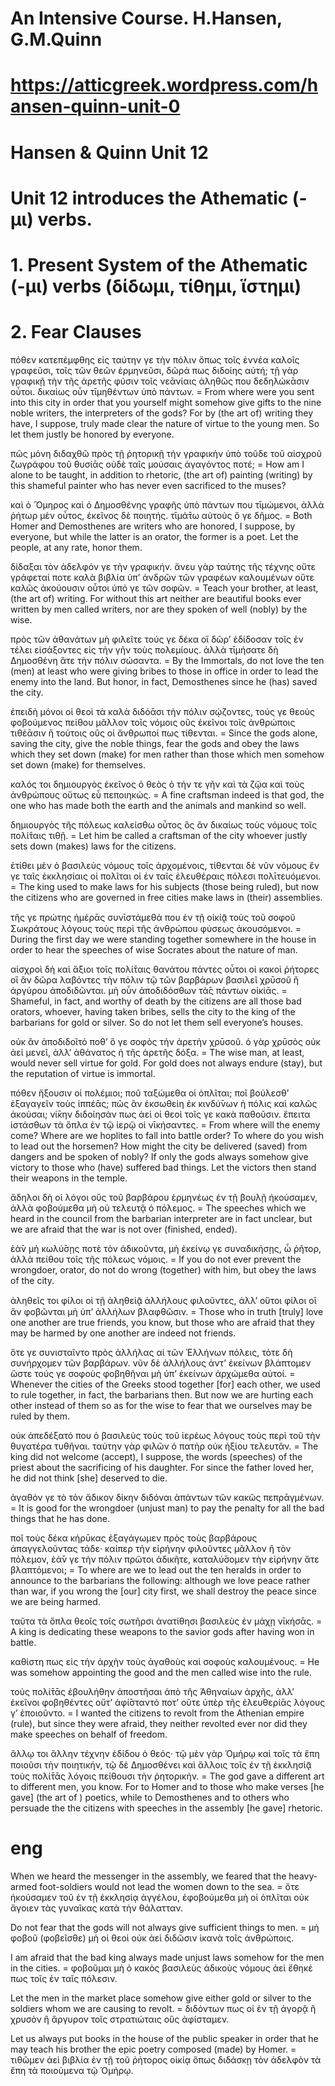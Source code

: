 # An Intensive Course. H.Hansen, G.M.Quinn
# https://atticgreek.wordpress.com/hansen-quinn-unit-0


# Hansen & Quinn Unit 12
# Unit 12 introduces the Athematic (-μι) verbs.
# 1.  Present System of the Athematic (-μι) verbs (δίδωμι, τίθημι, ἵστημι)
# 2.  Fear Clauses

πόθεν κατεπέμφθης εἰς ταύτην γε τὴν πόλιν ὅπως τοῖς ἐννέα καλοῖς γραφεῦσι, τοῖς τῶν θεῶν ἑρμηνεῦσι, δῶρά πως διδοίης αὐτή; τῇ γὰρ γραφικῇ τὴν τῆς ἀρετῆς φύσιν τοῖς νεᾱνίαις ἀληθῶς που δεδηλώκᾱσιν οὗτοι. δικαίως οὖν τῑμηθέντων ὑπὸ πάντων. = From where were you sent into this city in order that you yourself might somehow give gifts to the nine noble writers, the interpreters of the gods? For by (the art of) writing they have, I suppose, truly made clear the nature of virtue to the young men. So let them justly be honored by everyone.

πῶς μόνη διδαχθῶ πρὸς τῇ ῥητορικῇ τὴν γραφικὴν ὑπὸ τοῦδε τοῦ αἰσχροῦ ζωγράφου τοῦ θυσίᾱς οὐδὲ ταῖς μούσαις ἀγαγόντος ποτέ; = How am I alone to be taught, in addition to rhetoric, (the art of) painting (writing) by this shameful painter who has never even sacrificed to the muses?

καὶ ὁ Ὅμηρος καὶ ὁ Δημοσθένης γραφῆς ὑπὸ πάντων που τῑμώμενοι, ἀλλὰ ῥήτωρ μὲν οὗτος, ἐκεῖνος δὲ ποιητής. τῑμά̄τω αὐτοὺς ὅ γε δῆμος. = Both Homer and Demosthenes are writers who are honored, I suppose, by everyone, but while the latter is an orator, the former is a poet. Let the people, at any rate, honor them.

δίδαξαι τὸν ἀδελφόν γε τὴν γραφικήν. ἄνευ γὰρ ταύτης τῆς τέχνης οὔτε γράφεταί ποτε καλὰ βιβλία ὑπ’ ἀνδρῶν τῶν γραφέων καλουμένων οὔτε καλῶς ἀκούουσιν οὗτοι ὑπό γε τῶν σοφῶν. = Teach your brother, at least, (the art of) writing. For without this art neither are beautiful books ever written by men called writers, nor are they spoken of well (nobly) by the wise.

πρὸς τῶν ἀθανάτων μὴ φιλεῖτε τούς γε δέκα οἵ δῶρ’ ἐδίδοσαν τοῖς ἐν τέλει εἰσάξοντες εἰς τὴν γῆν τοὺς πολεμίους. ἀλλὰ τῑμήσατε δὴ Δημοσθένη ἅτε τὴν πόλιν σώσαντα. = By the Immortals, do not love the ten (men) at least who were giving bribes to those in office in order to lead the enemy into the land. But honor, in fact, Demosthenes since he (has) saved the city.

ἐπειδὴ μόνοι οἱ θεοὶ τὰ καλὰ διδόᾱσι τὴν πόλιν σῴζοντες, τούς γε θεοὺς φοβούμενος πείθου μᾶλλον τοῖς νόμοις οὓς ἐκεῖνοι τοῖς ἀνθρώποις τιθέᾱσιν ἢ τούτοις οὓς οἱ ἄνθρωποί πως τίθενται. = Since the gods alone, saving the city, give the noble things, fear the gods and obey the laws which they set down (make) for men rather than those which men somehow set down (make) for themselves.

καλός τοι δημιουργὸς ἐκεῖνος ὁ θεὸς ὁ τήν τε γῆν καὶ τὰ ζῷα καὶ τοὺς ἀνθρώπους οὕτως εὖ πεποιηκώς. = A fine craftsman indeed is that god, the one who has made both the earth and the animals and mankind so well.

δημιουργὸς τῆς πόλεως καλείσθω οὗτος ὃς ἂν δικαίως τοὺς νόμους τοῖς πολί̄ταις τιθῇ. = Let him be called a craftsman of the city whoever justly sets down (makes) laws for the citizens.

ἐτίθει μὲν ὁ βασιλεὺς νόμους τοῖς ἀρχομένοις, τίθενται δὲ νῦν νόμους ἔν γε ταῖς ἐκκλησίαις οἱ πολῖται οἱ ἐν ταῖς ἐλευθέραις πόλεσι πολῑτευόμενοι. = The king used to make laws for his subjects (those being ruled), but now the citizens who are governed in free cities make laws in (their) assemblies.

τῆς γε πρώτης ἡμέρᾱς συνῑστάμεθά που ἐν τῇ οἰκίᾱͅ τοὺς τοῦ σοφοῦ Σωκράτους λόγους τοὺς περὶ τῆς ἀνθρώπου φύσεως ἀκουσόμενοι. = During the first day we were standing together somewhere in the house in order to hear the speeches of wise Socrates about the nature of man.

αἰσχροὶ δὴ καὶ ἄξιοι τοῖς πολί̄ταις θανάτου πάντες οὗτοι οἱ κακοὶ ῥήτορες οἳ ἂν δῶρα λαβόντες τὴν πόλιν τῷ τῶν βαρβάρων βασιλεῖ χρῡσοῦ ἢ ἀργύρου ἀποδιδῶνται. μὴ οὖν ἀποδιδόσθων τὰ̄ς πάντων οἰκίᾱς. = Shameful, in fact, and worthy of death by the citizens are all those bad orators, whoever, having taken bribes, sells the city to the king of the barbarians for gold or silver. So do not let them sell everyone’s houses.

οὐκ ἂν ἀποδιδοῖτό ποθ’ ὅ γε σοφὸς τὴν ἀρετὴν χρῡσοῦ. ὁ γὰρ χρῡσὸς οὐκ ἀεὶ μενεῖ, ἀλλ’ ἀθάνατος ἡ τῆς ἀρετῆς δόξα. = The wise man, at least, would never sell virtue for gold. For gold does not always endure (stay), but the reputation of virtue is immortal.

πόθεν ἥξουσιν οἱ πολέμιοι; ποῦ ταξώμεθα οἱ ὁπλῖται; ποῖ βούλεσθ’ ἐξαγαγεῖν τοὺς ἱππέᾱς; πῶς ἂν ἐκσωθείη ἐκ κινδύ̄νων ἡ πόλις καὶ καλῶς ἀκούσαι; νί̄κην διδοίησάν πως ἀεὶ οἱ θεοὶ τοῖς γε κακὰ παθοῦσιν. ἔπειτα ἱστάσθων τὰ ὅπλα ἐν τῷ ἱερῷ οἱ νῑκήσαντες. = From where will the enemy come? Where are we hoplites to fall into battle order? To where do you wish to lead out the horsemen? How might the city be delivered (saved) from dangers and be spoken of nobly? If only the gods always somehow give victory to those who (have) suffered bad things. Let the victors then stand their weapons in the temple.

ἄδηλοι δὴ οἱ λόγοι οὓς τοῦ βαρβάρου ἑρμηνέως ἐν τῇ βουλῇ ἠκούσαμεν, ἀλλὰ φοβούμεθα μὴ οὐ τελευτᾷ ὁ πόλεμος. = The speeches which we heard in the council from the barbarian interpreter are in fact unclear, but we are afraid that the war is not over (finished, ended).

ἐὰ̄ν μὴ κωλύ̄σῃς ποτὲ τὸν ἀδικοῦντα, μὴ ἐκείνῳ γε συναδικήσῃς, ὦ ῥῆτορ, ἀλλὰ πείθου τοῖς τῆς πόλεως νόμοις. = If you do not ever prevent the wrongdoer, orator, do not do wrong (together) with him, but obey the laws of the city.

ἀληθεῖς τοι φίλοι οἱ τῇ ἀληθείᾱͅ ἀλλήλους φιλοῦντες, ἀλλ’ οὔτοι φίλοι οἳ ἂν φοβῶνται μὴ ὑπ’ ἀλλήλων βλαφθῶσιν. = Those who in truth [truly] love one another are true friends, you know, but those who are afraid that they may be harmed by one another are indeed not friends.

ὅτε γε συνισταῖντο πρὸς ἀλλήλας αἱ τῶν Ἑλλήνων πόλεις, τότε δὴ συνήρχομεν τῶν βαρβάρων. νῦν δὲ ἀλλήλους ἀντ’ ἐκείνων βλάπτομεν ὥστε τούς γε σοφοὺς φοβηθῆναι μὴ ὑπ’ ἐκείνων ἀρχώμεθα αὐτοί. = Whenever the cities of the Greeks stood together [for] each other, we used to rule together, in fact, the barbarians then. But now we are hurting each other instead of them so as for the wise to fear that we ourselves may be ruled by them.

οὐκ ἀπεδέξατό που ὁ βασιλεὺς τοὺς τοῦ ἱερέως λόγους τοὺς περὶ τοῦ τὴν θυγατέρα τυθῆναι. ταύτην γὰρ φιλῶν ὁ πατὴρ οὐκ ἠξίου τελευτᾶν. = The king did not welcome (accept), I suppose, the words (speeches) of the priest about the sacrificing of his daughter. For since the father loved her, he did not think [she] deserved to die.

ἀγαθόν γε τὸ τὸν ἄδικον δίκην διδόναι ἁπάντων τῶν κακῶς πεπρᾱγμένων. = It is good for the wrongdoer (unjust man) to pay the penalty for all the bad things that he has done.

ποῖ τοὺς δέκα κήρῡκας ἐξαγάγωμεν πρὸς τοὺς βαρβάρους ἀπαγγελοῦντας τάδε· καίπερ τὴν εἰρήνην φιλοῦντες μᾶλλον ἢ τὸν πόλεμον, ἐά̄ν γε τὴν πόλιν πρῶτοι ἀδικῆτε, καταλύ̄σομεν τὴν εἰρήνην ἅτε βλαπτόμενοι; = To where are we to lead out the ten heralds in order to announce to the barbarians the following: although we love peace rather than war, if you wrong the [our] city first, we shall destroy the peace since we are being harmed.

ταῦτα τὰ ὅπλα θεοῖς τοῖς σωτῆρσι ἀνατίθησι βασιλεὺς ἐν μάχῃ νῑκήσᾱς. = A king is dedicating these weapons to the savior gods after having won in battle.

καθίστη πως εἰς τὴν ἀρχὴν τοὺς ἀγαθοὺς καὶ σοφοὺς καλουμένους. = He was somehow appointing the good and the men called wise into the rule.

τοὺς πολί̄τᾱς ἐβουλήθην ἀποστῆσαι ἀπὸ τῆς Ἀθηναίων ἀρχῆς, ἀλλ’ ἐκεῖνοι φοβηθέντες οὔτ’ ἀφί̄σταντό ποτ’ οὔτε ὑπὲρ τῆς ἐλευθερίᾱς λόγους γ’ ἐποιοῦντο. = I wanted the citizens to revolt from the Athenian empire (rule), but since they were afraid, they neither revolted ever nor did they make speeches on behalf of freedom.

ἄλλῳ τοι ἄλλην τέχνην ἐδίδου ὁ θεός· τῷ μὲν γὰρ Ὁμήρῳ καὶ τοῖς τὰ ἔπη ποιοῦσι τὴν ποιητικήν, τῷ δὲ Δημοσθένει καὶ ἄλλοις τοῖς ἐν τῇ ἐκκλησίᾱͅ τοὺς πολί̄τᾱς λόγοις πείθουσι τὴν ῥητορικήν. = The god gave a different art to different men, you know. For to Homer and to those who make verses [he gave] (the art of ) poetics, while to Demosthenes and to others who persuade the the citizens with speeches in the assembly [he gave] rhetoric.

# eng

When we heard the messenger in the assembly, we feared that the heavy-armed foot-soldiers would not lead the women down to the sea. = ὅτε ἠκούσαμεν τοῦ ἐν τῇ ἐκκλησίᾳ ἀγγέλου, ἐφοβούμεθα μὴ οἱ ὁπλῖται οὐκ ἄγοιεν τὰς γυναῖκας κατὰ τὴν θάλατταν.

Do not fear that the gods will not always give sufficient things to men. = μὴ φοβοῦ (φοβεῖσθε) μὴ οἱ θεοὶ οὐκ ἀεὶ διδῶσιν ἱκανὰ τοῖς ἀνθρώποις.

I am afraid that the bad king always made unjust laws somehow for the men in the cities. = φοβοῦμαι μὴ ὁ κακὸς βασιλεὺς ἀδικοὺς νόμους ἀεὶ ἔθηκέ πως τοῖς ἐν ταῖς πόλεσιν.

Let the men in the market place somehow give either gold or silver to the soldiers whom we are causing to revolt. = διδόντων πως οἱ ἐν τῇ ἀγορᾷ ἢ χρυσὸν ἢ ἄργυρον τοῖς στρατιώταις οὓς ἀφίσταμεν.

Let us always put books in the house of the public speaker in order that he may teach his brother the epic poetry composed (made) by Homer. = τιθῶμεν ἀεὶ βιβλία ἐν τῇ τοῦ ῥήτορος οἰκίᾳ ὅπως διδάσκῃ τὸν ἀδελφὸν τὰ ἔπη τὰ ποιούμενα τῷ Ὁμήρῳ.
